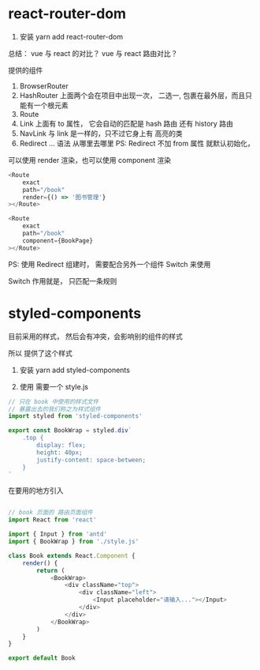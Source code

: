 # react-router-dom

1. 安装 yarn add react-router-dom

总结：
vue 与 react 的对比？
vue 与 react 路由对比？

提供的组件

1. BrowserRouter
2. HashRouter
上面两个会在项目中出现一次， 二选一, 包裹在最外层，而且只能有一个根元素
3. Route
4. Link
上面有 to 属性， 它会自动的匹配是 hash 路由 还有 history 路由
5. NavLink
与 link 是一样的，只不过它身上有 高亮的类
6. Redirect
...
语法
<Redirect from="/" to="/book"></Redirect>
从哪里去哪里
PS:
<Redirect to="/book"></Redirect>
Redirect 不加 from 属性 就默认初始化，


可以使用 render 渲染，也可以使用 component 渲染

```js
<Route 
    exact
    path="/book"
    render={() => '图书管理'}
></Route>
```

```js
<Route 
    exact
    path="/book"
    component={BookPage}
></Route>
```

PS: 使用 Redirect 组建时， 需要配合另外一个组件 Switch 来使用

Switch 作用就是， 只匹配一条规则


# styled-components

目前采用的样式， 然后会有冲突，会影响别的组件的样式

所以 提供了这个样式
1. 安装 yarn add styled-components

2. 使用 需要一个 style.js

<!-- style.js -->
```js
// 只在 book 中使用的样式文件
// 暴露出去的我们称之为样式组件
import styled from 'styled-components'

export const BookWrap = styled.div`
    .top {
        display: flex;
        height: 40px;
        justify-content: space-between;
    }
`
```
<!-- index.js -->
在要用的地方引入
```js

// book 页面的 路由页面组件
import React from 'react'

import { Input } from 'antd'
import { BookWrap } from './style.js'

class Book extends React.Component {
    render() {
        return (
            <BookWrap>
                <div className="top">
                    <div className="left">
                        <Input placeholder="请输入..."></Input>
                    </div>
                </div>     
            </BookWrap>
        )
    }
}

export default Book
```
